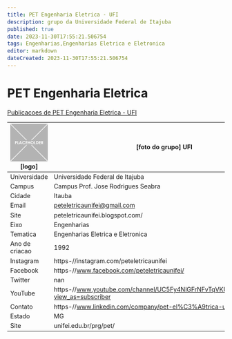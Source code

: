 ```yaml
---
title: PET Engenharia Eletrica - UFI
description: grupo da Universidade Federal de Itajuba
published: true
date: 2023-11-30T17:55:21.506754
tags: Engenharias,Engenharias Eletrica e Eletronica
editor: markdown
dateCreated: 2023-11-30T17:55:21.506754
---
```


# PET Engenharia Eletrica

[Publicacoes de PET Engenharia Eletrica - UFI](/atividade/18PETEngenhariaEletricaUFI/feed.md)

| ![placeholder.png](/placeholder.png) [logo] | [foto do grupo] UFI         |
| ------------------------------------------- | ------------------------------------------------- |
| Universidade                                | Universidade Federal de Itajuba      |
| Campus                                      | Campus Prof. Jose Rodrigues Seabra            |
| Cidade                                      | Itauba             |
| Email                                       | peteletricaunifei@gmail.com             |
| Site                                        | peteletricaunifei.blogspot.com/              |
| Eixo                                        | Engenharias              |
| Tematica                                    | Engenharias Eletrica e Eletronica          |
| Ano de criacao                              | 1992        |
| Instagram                                   | https-//instagram.com/peteletricaunifei         |
| Facebook                                    | https-//www.facebook.com/peteletricaunifei/          |
| Twitter                                     | nan           |
| YouTube                                     | https-//www.youtube.com/channel/UC5Fy4NlGFrNFvTqVKUNhrag/featured?view_as=subscriber           |
| Contato                                     | https-//www.linkedin.com/company/pet-el%C3%A9trica-unifei         |
| Estado                                      |  MG            |
| Site                                        | unifei.edu.br/prg/pet/ |
